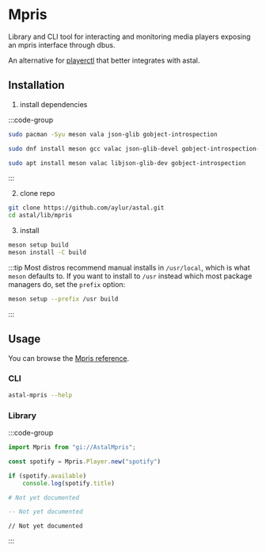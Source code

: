 # Mpris

Library and CLI tool for interacting and monitoring media players
exposing an mpris interface through dbus.

An alternative for [playerctl](https://github.com/altdesktop/playerctl) that better integrates
with astal.

## Installation

1. install dependencies

:::code-group

```sh [<i class="devicon-archlinux-plain"></i> Arch]
sudo pacman -Syu meson vala json-glib gobject-introspection
```

```sh [<i class="devicon-fedora-plain"></i> Fedora]
sudo dnf install meson gcc valac json-glib-devel gobject-introspection-devel
```

```sh [<i class="devicon-ubuntu-plain"></i> Ubuntu]
sudo apt install meson valac libjson-glib-dev gobject-introspection
```

:::

2. clone repo

```sh
git clone https://github.com/aylur/astal.git
cd astal/lib/mpris
```

3. install

```sh
meson setup build
meson install -C build
```

:::tip
Most distros recommend manual installs in `/usr/local`,
which is what `meson` defaults to. If you want to install to `/usr`
instead which most package managers do, set the `prefix` option:

```sh
meson setup --prefix /usr build
```

:::

## Usage

You can browse the [Mpris reference](https://aylur.github.io/libastal/mpris).

### CLI

```sh
astal-mpris --help
```

### Library

:::code-group

```js [<i class="devicon-javascript-plain"></i> JavaScript]
import Mpris from "gi://AstalMpris";

const spotify = Mpris.Player.new("spotify")

if (spotify.available)
    console.log(spotify.title)
```

```py [<i class="devicon-python-plain"></i> Python]
# Not yet documented
```

```lua [<i class="devicon-lua-plain"></i> Lua]
-- Not yet documented
```

```vala [<i class="devicon-vala-plain"></i> Vala]
// Not yet documented
```

:::
